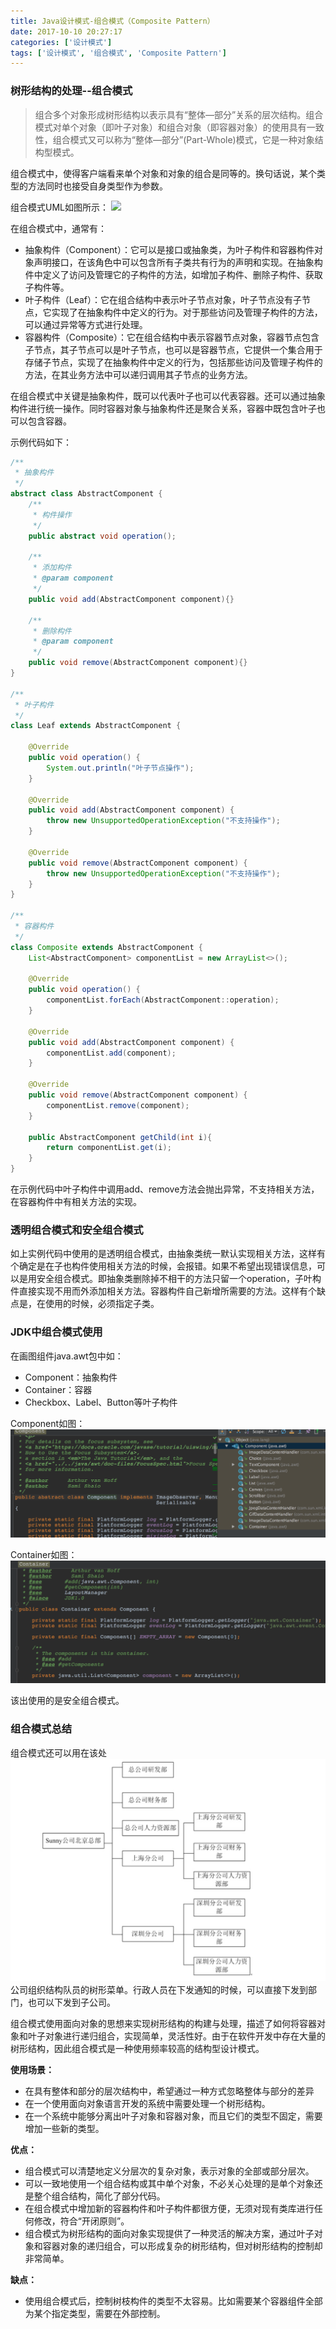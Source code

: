 ```yaml
---
title: Java设计模式-组合模式（Composite Pattern）
date: 2017-10-10 20:27:17
categories: ['设计模式']
tags: ['设计模式', '组合模式', 'Composite Pattern']
---
```


### 树形结构的处理--组合模式
> 组合多个对象形成树形结构以表示具有“整体—部分”关系的层次结构。组合模式对单个对象（即叶子对象）和组合对象（即容器对象）的使用具有一致性，组合模式又可以称为“整体—部分”(Part-Whole)模式，它是一种对象结构型模式。

组合模式中，使得客户端看来单个对象和对象的组合是同等的。换句话说，某个类型的方法同时也接受自身类型作为参数。

组合模式UML如图所示：
![](/images/old/20171010屏幕快照2017-10-10下午9.54.17.png)

<!-- more -->
在组合模式中，通常有：
* 抽象构件（Component）：它可以是接口或抽象类，为叶子构件和容器构件对象声明接口，在该角色中可以包含所有子类共有行为的声明和实现。在抽象构件中定义了访问及管理它的子构件的方法，如增加子构件、删除子构件、获取子构件等。
* 叶子构件（Leaf）：它在组合结构中表示叶子节点对象，叶子节点没有子节点，它实现了在抽象构件中定义的行为。对于那些访问及管理子构件的方法，可以通过异常等方式进行处理。
* 容器构件（Composite）：它在组合结构中表示容器节点对象，容器节点包含子节点，其子节点可以是叶子节点，也可以是容器节点，它提供一个集合用于存储子节点，实现了在抽象构件中定义的行为，包括那些访问及管理子构件的方法，在其业务方法中可以递归调用其子节点的业务方法。

在组合模式中关键是抽象构件，既可以代表叶子也可以代表容器。还可以通过抽象构件进行统一操作。同时容器对象与抽象构件还是聚合关系，容器中既包含叶子也可以包含容器。

示例代码如下：
```Java
/**
 * 抽象构件
 */
abstract class AbstractComponent {
    /**
     * 构件操作
     */
    public abstract void operation();

    /**
     * 添加构件
     * @param component
     */
    public void add(AbstractComponent component){}

    /**
     * 删除构件
     * @param component
     */
    public void remove(AbstractComponent component){}
}

/**
 * 叶子构件
 */
class Leaf extends AbstractComponent {

    @Override
    public void operation() {
        System.out.println("叶子节点操作");
    }

    @Override
    public void add(AbstractComponent component) {
        throw new UnsupportedOperationException("不支持操作");
    }

    @Override
    public void remove(AbstractComponent component) {
        throw new UnsupportedOperationException("不支持操作");
    }
}

/**
 * 容器构件
 */
class Composite extends AbstractComponent {
    List<AbstractComponent> componentList = new ArrayList<>();

    @Override
    public void operation() {
        componentList.forEach(AbstractComponent::operation);
    }

    @Override
    public void add(AbstractComponent component) {
        componentList.add(component);
    }

    @Override
    public void remove(AbstractComponent component) {
        componentList.remove(component);
    }

    public AbstractComponent getChild(int i){
        return componentList.get(i);
    }
}
```
在示例代码中叶子构件中调用add、remove方法会抛出异常，不支持相关方法，在容器构件中有相关方法的实现。
### 透明组合模式和安全组合模式
如上实例代码中使用的是透明组合模式，由抽象类统一默认实现相关方法，这样有个确定是在子也构件使用相关方法的时候，会报错。如果不希望出现错误信息，可以是用安全组合模式。即抽象类删除掉不相干的方法只留一个operation，子叶构件直接实现不用而外添加相关方法。容器构件自己新增所需要的方法。这样有个缺点是，在使用的时候，必须指定子类。
### JDK中组合模式使用
在画图组件java.awt包中如：
* Component：抽象构件
* Container：容器
* Checkbox、Label、Button等叶子构件

Component如图：
![](/images/old/20171010屏幕快照2017-10-10下午9.31.21.png)

Container如图：
![](/images/old/20171010屏幕快照2017-10-10下午9.32.06.png)

该出使用的是安全组合模式。

### 组合模式总结
组合模式还可以用在该处
![](/images/old/20171010屏幕快照2017-10-10下午9.45.34.png)
公司组织结构队员的树形菜单。行政人员在下发通知的时候，可以直接下发到部门，也可以下发到子公司。

组合模式使用面向对象的思想来实现树形结构的构建与处理，描述了如何将容器对象和叶子对象进行递归组合，实现简单，灵活性好。由于在软件开发中存在大量的树形结构，因此组合模式是一种使用频率较高的结构型设计模式。

**使用场景：**
* 在具有整体和部分的层次结构中，希望通过一种方式忽略整体与部分的差异
* 在一个使用面向对象语言开发的系统中需要处理一个树形结构。
* 在一个系统中能够分离出叶子对象和容器对象，而且它们的类型不固定，需要增加一些新的类型。

**优点：**
* 组合模式可以清楚地定义分层次的复杂对象，表示对象的全部或部分层次。
* 可以一致地使用一个组合结构或其中单个对象，不必关心处理的是单个对象还是整个组合结构，简化了部分代码。
* 在组合模式中增加新的容器构件和叶子构件都很方便，无须对现有类库进行任何修改，符合“开闭原则”。
* 组合模式为树形结构的面向对象实现提供了一种灵活的解决方案，通过叶子对象和容器对象的递归组合，可以形成复杂的树形结构，但对树形结构的控制却非常简单。

**缺点：**
* 使用组合模式后，控制树枝构件的类型不太容易。比如需要某个容器组件全部为某个指定类型，需要在外部控制。
